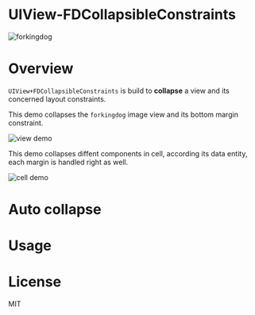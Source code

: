 # UIView-FDCollapsibleConstraints
![forkingdog](https://cloud.githubusercontent.com/assets/219689/7244961/4209de32-e816-11e4-87bc-b161c442d348.png)

# Overview
`UIView+FDCollapsibleConstraints` is build to **collapse** a view and its concerned layout constraints. 

This demo collapses the `forkingdog` image view and its bottom margin constraint.  

![view demo](https://github.com/forkingdog/UIView-FDCollapsibleConstraints/blob/master/Sceenshots/screenshot0.gif)  

This demo collapses diffent components in cell, according its data entity, each margin is handled right as well.  

![cell demo](https://github.com/forkingdog/UIView-FDCollapsibleConstraints/blob/master/Sceenshots/screenshot1.gif)

# Auto collapse



# Usage


# License
MIT
